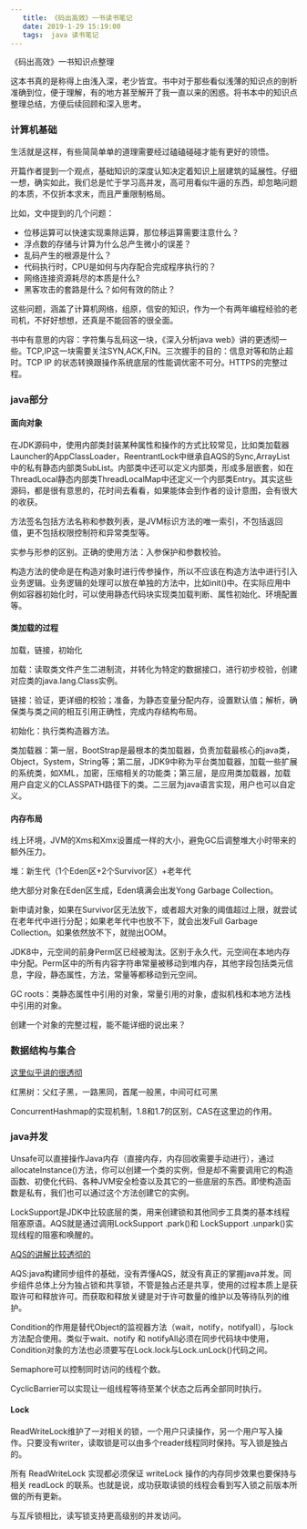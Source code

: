 ```yaml
---
   title: 《码出高效》一书读书笔记
   date: 2019-1-29 15:19:00
   tags:  java 读书笔记
---
```


《码出高效》一书知识点整理

这本书真的是称得上由浅入深，老少皆宜。书中对于那些看似浅薄的知识点的剖析准确到位，便于理解，有的地方甚至解开了我一直以来的困惑。将书本中的知识点整理总结，方便后续回顾和深入思考。

### 计算机基础

生活就是这样，有些简简单单的道理需要经过磕磕碰碰才能有更好的领悟。

开篇作者提到一个观点，基础知识的深度认知决定着知识上层建筑的延展性。仔细一想，确实如此，我们总是忙于学习高并发，高可用看似牛逼的东西，却忽略问题的本质，不仅折本求末，而且严重限制格局。

比如，文中提到的几个问题：

- 位移运算可以快速实现乘除运算，那位移运算需要注意什么？
- 浮点数的存储与计算为什么总产生微小的误差？
- 乱码产生的根源是什么？
- 代码执行时，CPU是如何与内存配合完成程序执行的？
- 网络连接资源耗尽的本质是什么?
- 黑客攻击的套路是什么？如何有效的防止？
<!-- more -->
这些问题，涵盖了计算机网络，组原，信安的知识，作为一个有两年编程经验的老司机，不好好想想，还真是不能回答的很全面。

书中有意思的内容：字符集与乱码这一块，《深入分析java web》讲的更透彻一些。TCP,IP这一块需要关注SYN,ACK,FIN。三次握手的目的：信息对等和防止超时。TCP IP 的状态转换跟操作系统底层的性能调优密不可分。HTTPS的完整过程。

### java部分

#### 面向对象
在JDK源码中，使用内部类封装某种属性和操作的方式比较常见，比如类加载器Launcher的AppClassLoader，ReentrantLock中继承自AQS的Sync,ArrayList中的私有静态内部类SubList。内部类中还可以定义内部类，形成多层嵌套，如在ThreadLocal静态内部类ThreadLocalMap中还定义一个内部类Entry。其实这些源码，都是很有意思的，花时间去看看，如果能体会到作者的设计意图，会有很大的收获。

方法签名包括方法名称和参数列表，是JVM标识方法的唯一索引，不包括返回值，更不包括权限控制符和异常类型等。

实参与形参的区别。正确的使用方法：入参保护和参数校验。

构造方法的使命是在构造对象时进行传参操作，所以不应该在构造方法中进行引入业务逻辑。业务逻辑的处理可以放在单独的方法中，比如init()中。在实际应用中例如容器初始化时，可以使用静态代码块实现类加载判断、属性初始化、环境配置等。

#### 类加载的过程

加载，链接，初始化

加载：读取类文件产生二进制流，并转化为特定的数据接口，进行初步校验，创建对应类的java.lang.Class实例。

链接：验证，更详细的校验；准备，为静态变量分配内存，设置默认值；解析，确保类与类之间的相互引用正确性，完成内存结构布局。

初始化：执行类构造器<clinit>方法。

类加载器：第一层，BootStrap是最根本的类加载器，负责加载最核心的java类，Object，System，String等；第二层，JDK9中称为平台类加载器，加载一些扩展的系统类，如XML，加密，压缩相关的功能类；第三层，是应用类加载器，加载用户自定义的CLASSPATH路径下的类。二三层为java语言实现，用户也可以自定义。

#### 内存布局

线上环境，JVM的Xms和Xmx设置成一样的大小，避免GC后调整堆大小时带来的额外压力。

堆：新生代（1个Eden区+2个Survivor区）+老年代

绝大部分对象在Eden区生成，Eden填满会出发Yong Garbage Collection。

新申请对象，如果在Survivor区无法放下，或者超大对象的阈值超过上限，就尝试在老年代中进行分配；如果老年代中也放不下，就会出发Full Garbage Collection。如果依然放不下，就抛出OOM。

JDK8中，元空间的前身Perm区已经被淘汰。区别于永久代，元空间在本地内存中分配。Perm区中的所有内容字符串常量被移动到堆内存，其他字段包括类元信息，字段，静态属性，方法，常量等都移动到元空间。

GC roots：类静态属性中引用的对象，常量引用的对象，虚拟机栈和本地方法栈中引用的对象。

创建一个对象的完整过程，能不能详细的说出来？
           
### 数据结构与集合

[这里似乎讲的很透彻](https://www.jianshu.com/p/c0642afe03e0)

红黑树：父红子黑，一路黑同，首尾一般黑，中间可红可黑

ConcurrentHashmap的实现机制，1.8和1.7的区别，CAS在这里边的作用。

###  java并发

Unsafe可以直接操作Java内存（直接内存，内存回收需要手动进行），通过allocateInstance()方法，你可以创建一个类的实例，但是却不需要调用它的构造函数、初使化代码、各种JVM安全检查以及其它的一些底层的东西。即使构造函数是私有，我们也可以通过这个方法创建它的实例。

LockSupport是JDK中比较底层的类，用来创建锁和其他同步工具类的基本线程阻塞原语。AQS就是通过调用LockSupport .park()和 LockSupport .unpark()实现线程的阻塞和唤醒的。


[AQS的讲解比较透彻的](http://tianshouzhi.com/api/tutorials/mutithread/110)

AQS:java构建同步组件的基础，没有弄懂AQS，就没有真正的掌握java并发。同步组件总体上分为独占锁和共享锁，不管是独占还是共享，使用的过程本质上是获取许可和释放许可。而获取和释放关键是对于许可数量的维护以及等待队列的维护。

Condition的作用是替代Object的监视器方法（wait，notify，notifyall），与lock方法配合使用。类似于wait、notify 和 notifyAll必须在同步代码块中使用，Condition对象的方法也必须要写在Lock.lock与Lock.unLock()代码之间。

Semaphore可以控制同时访问的线程个数。

CyclicBarrier可以实现让一组线程等待至某个状态之后再全部同时执行。

#### Lock
ReadWriteLock维护了一对相关的锁，一个用户只读操作，另一个用户写入操作。只要没有writer，读取锁是可以由多个reader线程同时保持。写入锁是独占的。

所有 ReadWriteLock 实现都必须保证 writeLock 操作的内存同步效果也要保持与相关 readLock 的联系。也就是说，成功获取读锁的线程会看到写入锁之前版本所做的所有更新。

与互斥锁相比，读写锁支持更高级别的并发访问。
